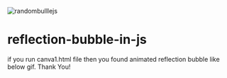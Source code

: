 ![randombulllejs](https://user-images.githubusercontent.com/80037791/132082340-55c671db-f2aa-42a1-bec4-21a730ea5849.gif)
# reflection-bubble-in-js
if you run canva1.html file then you found animated reflection bubble like below gif.
Thank You!
